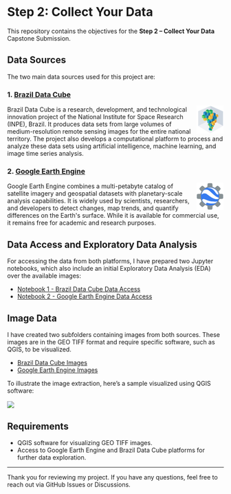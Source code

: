# Step 2: Collect Your Data

This repository contains the objectives for the **Step 2 – Collect Your Data** Capstone Submission.

## Data Sources

The two main data sources used for this project are:

### 1. [Brazil Data Cube](https://data.inpe.br/bdc/web/en/home-page-2/) 
<img src="./sup_images/logo-bdc.png" align="right" width="64" />

Brazil Data Cube is a research, development, and technological innovation project of the National Institute for Space Research (INPE), Brazil. It produces data sets from large volumes of medium-resolution remote sensing images for the entire national territory. The project also develops a computational platform to process and analyze these data sets using artificial intelligence, machine learning, and image time series analysis.

### 2. [Google Earth Engine](https://earthengine.google.com/)
<img src="./sup_images/logo-gee.png" align="right" width="64" />

Google Earth Engine combines a multi-petabyte catalog of satellite imagery and geospatial datasets with planetary-scale analysis capabilities. It is widely used by scientists, researchers, and developers to detect changes, map trends, and quantify differences on the Earth's surface. While it is available for commercial use, it remains free for academic and research purposes.

## Data Access and Exploratory Data Analysis

For accessing the data from both platforms, I have prepared two Jupyter notebooks, which also include an initial Exploratory Data Analysis (EDA) over the available images:

- [Notebook 1 - Brazil Data Cube Data Access](./BDC_EDA.ipynb)
- [Notebook 2 - Google Earth Engine Data Access](./GEE_EDA.ipynb)

## Image Data

I have created two subfolders containing images from both sources. These images are in the GEO TIFF format and require specific software, such as QGIS, to be visualized.

- [Brazil Data Cube Images](./BDC_images/)
- [Google Earth Engine Images](./GEE_images/)

To illustrate the image extraction, here’s a sample visualized using QGIS software:

<img src="./sup_images/2024-09-15 10_40_29-_compare_BDC-GEE_extraction — QGIS.png" align="center" width="64" />


## Requirements

- QGIS software for visualizing GEO TIFF images.
- Access to Google Earth Engine and Brazil Data Cube platforms for further data exploration.

---

Thank you for reviewing my project. If you have any questions, feel free to reach out via GitHub Issues or Discussions.